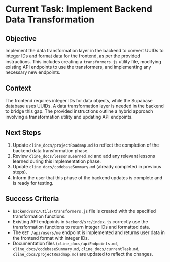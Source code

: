 # Current Task: Implement Backend Data Transformation

## Objective

Implement the data transformation layer in the backend to convert UUIDs to integer IDs and format data for the frontend, as per the provided instructions. This includes creating a `transformers.js` utility file, modifying existing API endpoints to use the transformers, and implementing any necessary new endpoints.

## Context

The frontend requires integer IDs for data objects, while the Supabase database uses UUIDs. A data transformation layer is needed in the backend to bridge this gap. The provided instructions outline a hybrid approach involving a transformation utility and updating API endpoints.

## Next Steps

1.  Update `cline_docs/projectRoadmap.md` to reflect the completion of the backend data transformation phase.
2.  Review `cline_docs/lessonsLearned.md` and add any relevant lessons learned during this implementation phase.
3.  Update `cline_docs/codebaseSummary.md` (already completed in previous steps).
4.  Inform the user that this phase of the backend updates is complete and is ready for testing.

## Success Criteria

*   `backend/src/utils/transformers.js` file is created with the specified transformation functions.
*   Existing API endpoints in `backend/src/index.js` correctly use the transformation functions to return integer IDs and formatted data.
*   The `GET /api/users/me` endpoint is implemented and returns user data in the frontend format with integer IDs.
*   Documentation files (`cline_docs/apiEndpoints.md`, `cline_docs/codebaseSummary.md`, `cline_docs/currentTask.md`, `cline_docs/projectRoadmap.md`) are updated to reflect the changes.
